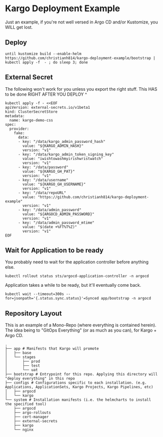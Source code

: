 # Kargo Deployment Example

Just an example, if you're not well versed in Argo CD and/or Kustomize, you WILL get lost.

## Deploy

```shell
until kustomize build --enable-helm https://github.com/christianh814/kargo-deployment-example/bootstrap | kubectl apply -f  - ; do sleep 3; done
```

## External Secret 

The following won't work for you unless you export the right stuff. This HAS to be done RIGHT AFTER YOU DEPLOY ^

```shell
kubectl apply -f - <<EOF
apiVersion: external-secrets.io/v1beta1
kind: ClusterSecretStore
metadata:
  name: kargo-demo-css
spec:
  provider:
    fake:
      data:
      - key: "/data/kargo_admin_password_hash"
        value: "${KARGO_ADMIN_HASH}"
        version: "v1"
      - key: "/data/kargo_admin_token_signing_key"
        value: "iwishtowashmyirishwristwatch"
        version: "v1"
      - key: "/data/password"
        value: "${KARGO_GH_PAT}"
        version: "v1"
      - key: "/data/username"
        value: "${KARGO_GH_USERNAME}"
        version: "v1"
      - key: "/data/repoURL"
        value: "https://github.com/christianh814/kargo-deployment-example"
        version: "v1"
      - key: "/data/admin_password"
        value: "${ARGOCD_ADMIN_PASSWORD}"
        version: "v1"
      - key: "/data/admin_password_mtime"
        value: "$(date +%FT%T%Z)"
        version: "v1"
EOF
```

## Wait for Application to be ready

You probably need to wait for the application controller before anything else.

```shell
kubectl rollout status sts/argocd-application-controller -n argocd
```

Application takes a while to be ready, but it'll eventually come back.

```shell
kubectl wait --timeout=300s --for=jsonpath='{.status.sync.status}'=Synced app/bootstrap -n argocd
```

## Repository Layout

This is an example of a Mono-Repo (where everything is contained herein). The idea being to "GitOps Everything" (or as much as you can), for Kargo + Argo CD.

```text annotate
.
├── app # Manifests that Kargo will promote
│   ├── base
│   └── stages
│       ├── prod
│       ├── test
│       └── uat
├── bootstrap # Entrypoint for this repo. Applying this directory will "deploy everything" in this repo
├── configs # Configurations specific to each installation. (e.g. Applications, ApplicationSets, Kargo Projects, Kargo Pipelines, etc)
│   ├── argocd
│   └── kargo
└── system # Installation manifests (i.e. the helmcharts to install the specified tool)
    ├── argocd
    ├── argo-rollouts
    ├── cert-manager
    ├── external-secrets
    ├── kargo
    └── nginx
```
